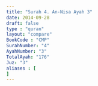 ```yaml
---
title: "Surah 4. An-Nisa Ayah 3"
date: 2014-09-28
draft: false
type : "quran"
layout: "compare"
BookCode : "CMP"
SurahNumber: "4"
AyahNumber: "3"
TotalAyah: "176"
Juz: "3"
aliases : [
]
---
```

